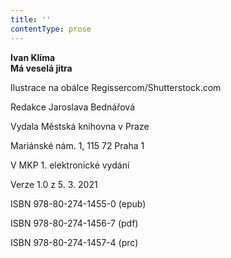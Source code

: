 ```yaml
---
title: ''
contentType: prose
---
```


**Ivan Klíma  
Má veselá jitra**

Ilustrace na obálce Regissercom/Shutterstock.com

  

Redakce Jaroslava Bednářová

Vydala Městská knihovna v Praze

  

Mariánské nám. 1, 115 72 Praha 1

V MKP 1. elektronické vydání

  

Verze 1.0 z 5. 3. 2021

ISBN 978-80-274-1455-0 (epub)

  

ISBN 978-80-274-1456-7 (pdf)

  

ISBN 978-80-274-1457-4 (prc)
